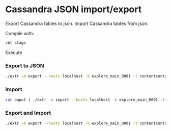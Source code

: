 # Cassandra JSON import/export

Export Cassandra tables to json.
Import Cassandra tables from json.

Compile with:
~~~bash
sbt stage
~~~

Execute

### Export to JSON
~~~bash
./extr -m export --hosts localhost -k explore_main_0001 -t contentcontainers3 --progress > ouput
~~~

### Import
~~~bash
cat ouput | ./extr -m import --hosts localhost -k explore_main_0001 -t contentcontainers4 --progress
~~~

### Export and Import
~~~bash
./extr -m export --hosts localhost -k explore_main_0001 -t contentcontainers3 | ./extr  -m import --hosts localhost -k explore_main_0001 -t contentcontainers4 --progress
~~~